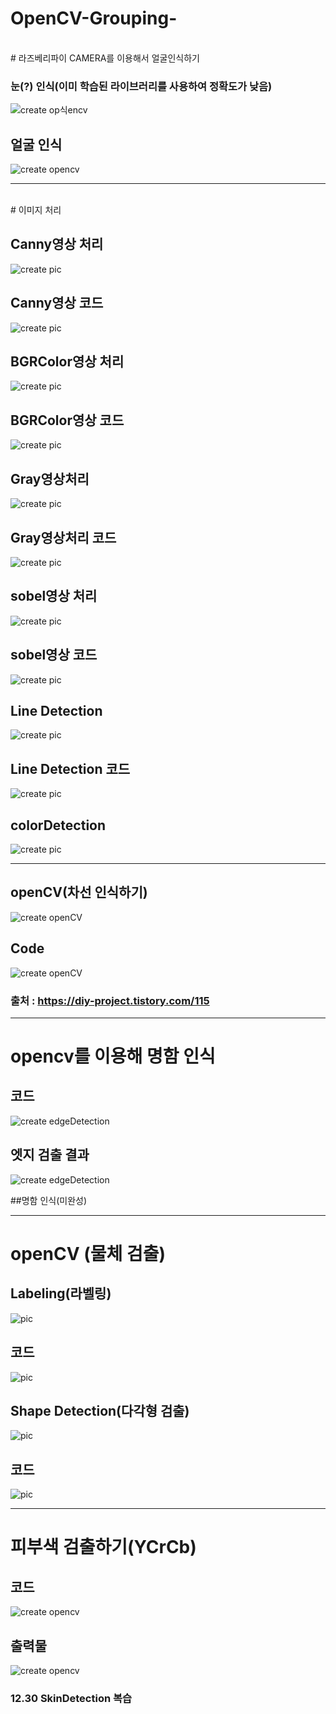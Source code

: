 # OpenCV-Grouping-


<br>
# 라즈베리파이 CAMERA를 이용해서 얼굴인식하기

### 눈(?) 인식(이미 학습된 라이브러리를 사용하여 정확도가 낮음)
![create op식encv](https://raw.githubusercontent.com/mia02125/OpenCV-Grouping-/master/pic/iub.jpg)
## 얼굴 인식
![create opencv](https://raw.githubusercontent.com/mia02125//OpenCV-Grouping-/master/pic/iub2.jpg)
<br>
************
<br>
# 이미지 처리

## Canny영상 처리
![create pic](https://raw.githubusercontent.com/mia02125/OpenCV-Grouping-/master/pic/cannypic.PNG)
## Canny영상 코드
![create pic](https://raw.githubusercontent.com/mia02125/OpenCV-Grouping-/master/pic/canny.PNG)
## BGRColor영상 처리
![create pic](https://raw.githubusercontent.com/mia02125/OpenCV-Grouping-/master/pic/BGRColorpic.PNG)
## BGRColor영상 코드
![create pic](https://raw.githubusercontent.com/mia02125/OpenCV-Grouping-/master/pic/BGRColor.PNG)
## Gray영상처리 
![create pic](https://raw.githubusercontent.com/mia02125/OpenCV-Grouping-/master/pic/graypic.PNG)
## Gray영상처리 코드
![create pic](https://raw.githubusercontent.com/mia02125/OpenCV-Grouping-/master/pic/gray.PNG)
## sobel영상 처리
![create pic](https://raw.githubusercontent.com/mia02125/OpenCV-Grouping-/master/pic/sobelpic.PNG)
## sobel영상 코드 
![create pic](https://raw.githubusercontent.com/mia02125/OpenCV-Grouping-/master/pic/sobel.PNG)
## Line Detection 
![create pic](https://raw.githubusercontent.com/mia02125/OpenCV-Grouping-/master/pic/Linepic.PNG)
## Line Detection 코드
![create pic](https://raw.githubusercontent.com/mia02125/OpenCV-Grouping-/master/pic/Line.PNG)
## colorDetection
![create pic](https://raw.githubusercontent.com/mia02125/OpenCV-Grouping-/master/pic/colorDetection.PNG)


************

## openCV(차선 인식하기) 
![create openCV](https://raw.githubusercontent.com/mia02125/OpenCV-Grouping-/master/pic/opencv(%EC%B0%A8%EC%84%A0%EC%9D%B8%EC%8B%9D).PNG)
## Code
![create openCV](https://raw.githubusercontent.com/mia02125/OpenCV-Grouping-/master/pic/pic.PNG)
### 출처 : https://diy-project.tistory.com/115


************

# opencv를 이용해 명함 인식 
## 코드
![create edgeDetection](https://github.com/mia02125/OpenCV-Grouping-/blob/master/edgeDetection/edge1.PNG)

## 엣지 검출 결과
![create edgeDetection](https://github.com/mia02125/OpenCV-Grouping-/blob/master/edgeDetection/edge2.PNG)

##명함 인식(미완성) 

************


# openCV (물체 검출) 
## Labeling(라벨링)
![pic](https://raw.githubusercontent.com/mia02125/OpenCV-Grouping-/master/pic/od1.PNG)
## 코드 
![pic](https://raw.githubusercontent.com/mia02125/OpenCV-Grouping-/master/pic/od2.PNG)
<br>
## Shape Detection(다각형 검출)
![pic](https://raw.githubusercontent.com/mia02125/OpenCV-Grouping-/master/pic/sd1.PNG)
## 코드 
![pic](https://raw.githubusercontent.com/mia02125/OpenCV-Grouping-/master/pic/sd2.PNG)

************

# 피부색 검출하기(YCrCb)

## 코드
![create opencv](https://raw.githubusercontent.com/mia02125/OpenCV-Grouping-/master/pic/skin.PNG)

## 출력물 
![create opencv](https://raw.githubusercontent.com/mia02125/OpenCV-Grouping-/master/pic/skin1.PNG)

### 12.30 SkinDetection 복습
